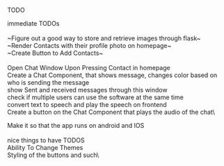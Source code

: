 TODO


immediate TODOs\
\
~Figure out a good way to store and retrieve images through flask~\
~Render Contacts with their profile photo on homepage~\
~Create Button to Add Contacts~\
\
Open Chat Window Upon Pressing Contact in homepage\
Create a Chat Component, that shows message, changes color based on who is sending the message\
show Sent and received messages through this window\
check if multiple users can use the software at the same time\
convert text to speech and play the speech on frontend\
Create a button on the Chat Component that plays the audio of the chat\

Make it so that the app runs on android and IOS\
\
nice things to have TODOS\
Ability To Change Themes\
Styling of the buttons and such\
